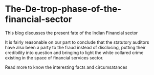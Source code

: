 # The-De-trop-phase-of-the-financial-sector

This blog discusses the present fate of the Indian Financial sector

It is fairly reasonable on our part to conclude that the statutory auditors have also been a party to the fraud instead of disclosing, putting their credibility into question and bringing to light the white collared crime existing in the space of financial services sector.

Read more to know the interesting facts and circumsatances 
